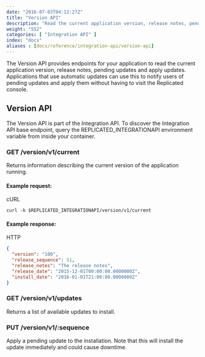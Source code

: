 ```yaml
---
date: "2016-07-03T04:12:27Z"
title: "Version API"
description: "Read the current application version, release notes, pending updates and apply updates"
weight: "552"
categories: [ "Integration API" ]
index: "docs"
aliases : [docs/reference/integration-api/version-api]
---
```


The Version API provides endpoints for your application to read the current application version, release notes, pending updates and apply updates. Applications that use automatic updates can use this to notify users of pending updates and apply them without having to visit the Replicated console.

## Version API

The Version API is part of the Integration API. To discover the Integration API base endpoint, query the REPLICATED_INTEGRATIONAPI environment variable from inside your container.

### GET /version/v1/current

Returns information describing the current version of the application running.

#### Example request:

cURL

```shell
curl -k $REPLICATED_INTEGRATIONAPI/version/v1/current
```

#### Example response:

HTTP

```json
{
  "version": "100",
  "release_sequence": 51,
  "release_notes": "The release notes",
  "release_date": "2015-12-01T00:00:00.0000000Z",
  "install_date": "2016-01-01T21:00:00.0000000Z"
}
```

### GET /version/v1/updates

Returns a list of available updates to install.

### PUT /version/v1/:sequence

Apply a pending update to the installation. Note that this will install the update immediately and could cause downtime.
